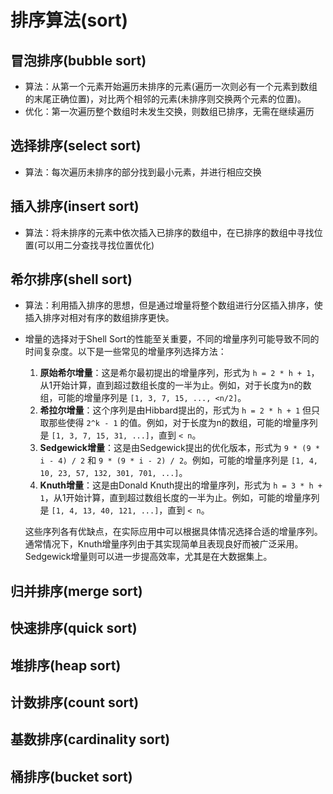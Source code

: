 # 排序算法(sort)
## 冒泡排序(bubble sort)
- 算法：从第一个元素开始遍历未排序的元素(遍历一次则必有一个元素到数组的末尾正确位置)，对比两个相邻的元素(未排序则交换两个元素的位置)。
- 优化：第一次遍历整个数组时未发生交换，则数组已排序，无需在继续遍历

## 选择排序(select sort)
- 算法：每次遍历未排序的部分找到最小元素，并进行相应交换

## 插入排序(insert sort)
- 算法：将未排序的元素中依次插入已排序的数组中，在已排序的数组中寻找位置(可以用二分查找寻找位置优化)

## 希尔排序(shell sort)

- 算法：利用插入排序的思想，但是通过增量将整个数组进行分区插入排序，使插入排序对相对有序的数组排序更快。

- 增量的选择对于Shell Sort的性能至关重要，不同的增量序列可能导致不同的时间复杂度。以下是一些常见的增量序列选择方法：

  1. **原始希尔增量**：这是希尔最初提出的增量序列，形式为 `h = 2 * h + 1`，从1开始计算，直到超过数组长度的一半为止。例如，对于长度为n的数组，可能的增量序列是 `[1, 3, 7, 15, ..., <n/2]`。
  2. **希拉尔增量**：这个序列是由Hibbard提出的，形式为 `h = 2 * h + 1` 但只取那些使得 `2^k - 1` 的值。例如，对于长度为n的数组，可能的增量序列是 `[1, 3, 7, 15, 31, ...]`，直到 `< n`。
  3. **Sedgewick增量**：这是由Sedgewick提出的优化版本，形式为 `9 * (9 * i - 4) / 2` 和 `9 * (9 * i - 2) / 2`。例如，可能的增量序列是 `[1, 4, 10, 23, 57, 132, 301, 701, ...]`。
  4. **Knuth增量**：这是由Donald Knuth提出的增量序列，形式为 `h = 3 * h + 1`，从1开始计算，直到超过数组长度的一半为止。例如，可能的增量序列是 `[1, 4, 13, 40, 121, ...]`，直到 `< n`。

  这些序列各有优缺点，在实际应用中可以根据具体情况选择合适的增量序列。通常情况下，Knuth增量序列由于其实现简单且表现良好而被广泛采用。Sedgewick增量则可以进一步提高效率，尤其是在大数据集上。

## 归并排序(merge sort)
## 快速排序(quick sort)
## 堆排序(heap sort)
## 计数排序(count sort)
## 基数排序(cardinality sort)
## 桶排序(bucket sort)